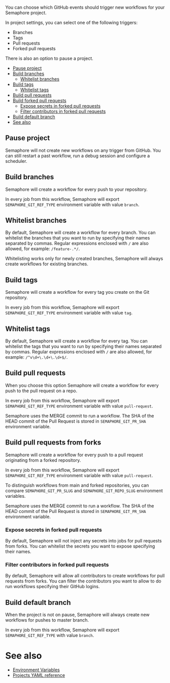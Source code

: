 You can choose which GitHub events should trigger new workflows for your Semaphore project.

In project settings, you can select one of the following triggers:

- Branches
- Tags
- Pull requests
- Forked pull requests

There is also an option to pause a project.

- [Pause project](#pause-project)
- [Build branches](#build-branches)
    - [Whitelist branches](#whitelist-branches)
- [Build tags](#build-tags)
    - [Whitelist tags](#whitelist-tags)
- [Build pull requests](#build-pull-requests)
- [Build forked pull requests](#build-pull-requests-from-forks)
  - [Expose secrets in forked pull requests](#expose-secrets-in-forked-pull-requests)
  - [Filter contributors in forked pull requests](#filter-contributors-in-forked-pull-requests)
- [Build default branch](#build-default-branch)
- [See also](#see-also)

## Pause project

Semaphore will not create new workflows on any trigger from GitHub.
You can still restart a past workflow, run a debug session and configure a scheduler.

## Build branches

Semaphore will create a workflow for every push to your repository.

In every job from this workflow, Semaphore will export
`SEMAPHORE_GIT_REF_TYPE` environment variable with value `branch`.

## Whitelist branches

By default, Semaphore will create a workflow for every branch. You can whitelist
the branches that you want to run by specifying their names separated by commas.
Regular expressions enclosed with `/` are also allowed,
for example: `/feature-.*/`.

Whitelisting works only for newly created branches, Semaphore will always create
workflows for existing branches.

## Build tags

Semaphore will create a workflow for every tag you create on the Git repository.

In every job from this workflow, Semaphore will export
`SEMAPHORE_GIT_REF_TYPE` environment variable with value `tag`.

## Whitelist tags

By default, Semaphore will create a workflow for every tag. You can whitelist
the tags that you want to run by specifying their names separated by commas.
Regular expressions enclosed with `/` are also allowed,
for example: `/^v\d+\.\d+\.\d+$/`.

## Build pull requests

When you choose this option Semaphore will create a workflow for every push to the pull request on a repo.

In every job from this workflow, Semaphore will export
`SEMAPHORE_GIT_REF_TYPE` environment variable with value `pull-request`.

Semaphore uses the MERGE commit to run a workflow. The SHA of the HEAD commit
of the Pull Request is stored in `SEMAPHORE_GIT_PR_SHA` environment variable.

## Build pull requests from forks

Semaphore will create a workflow for every push to a pull request
originating from a forked repository.

In every job from this workflow, Semaphore will export
`SEMAPHORE_GIT_REF_TYPE` environment variable with value `pull-request`.

To distinguish workflows from main and forked repositories, you can compare
`SEMAPHORE_GIT_PR_SLUG` and `SEMAPHORE_GIT_REPO_SLUG` environment variables.

Semaphore uses the MERGE commit to run a workflow. The SHA of the HEAD commit
of the Pull Request is stored in `SEMAPHORE_GIT_PR_SHA` environment variable.

### Expose secrets in forked pull requests

By default, Semaphore will not inject any secrets into jobs for pull requests from forks.
You can whitelist the secrets you want to expose specifying their names.

### Filter contributors in forked pull requests

By default, Semaphore will allow all contributors to create workflows for pull requests from forks.
You can filter the contributors you want to allow to do run workflows specifying their GitHub logins.

## Build default branch

When the project is not on pause, Semaphore will always create new workflows
for pushes to master branch.

In every job from this workflow, Semaphore will export
`SEMAPHORE_GIT_REF_TYPE` with value `branch`.

# See also

- [Environment Variables](https://docs.semaphoreci.com/article/12-environment-variables)
- [Projects YAML reference](https://docs.semaphoreci.com/article/52-projects-yaml-reference)
